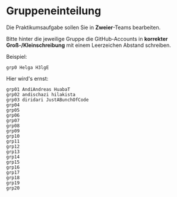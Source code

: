 # Gruppeneinteilung

Die Praktikumsaufgabe sollen Sie in **Zweier**-Teams bearbeiten.

Bitte hinter die jeweilige Gruppe die GitHub-Accounts in **korrekter Groß-/Kleinschreibung** mit einem Leerzeichen Abstand schreiben.

Beispiel:

    grp0 Helga H3lgE

Hier wird's ernst:

    grp01 AndiAndreas HuabaT
    grp02 andischazi hilakista
    grp03 diridari JustABunchOfCode 
    grp04
    grp05
    grp06
    grp07
    grp08
    grp09
    grp10
    grp11
    grp12
    grp13
    grp14
    grp15
    grp16
    grp17
    grp18
    grp19
    grp20